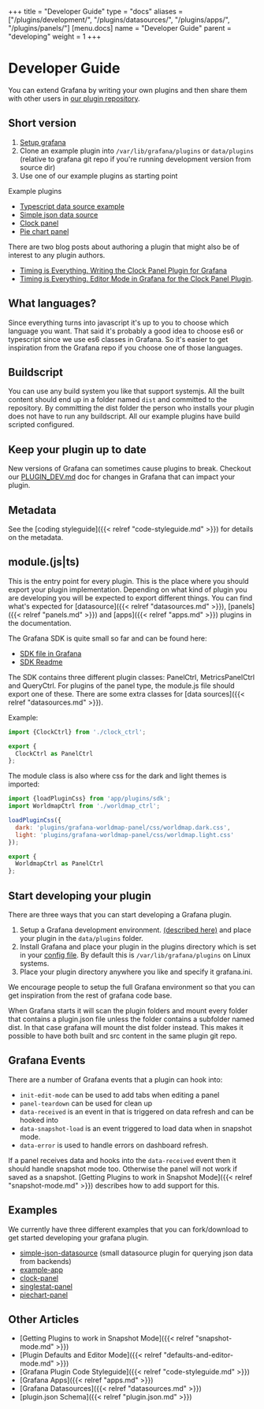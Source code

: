 +++
title = "Developer Guide"
type = "docs"
aliases = ["/plugins/development/", "/plugins/datasources/", "/plugins/apps/", "/plugins/panels/"]
[menu.docs]
name = "Developer Guide"
parent = "developing"
weight = 1
+++

# Developer Guide

You can extend Grafana by writing your own plugins and then share them with other users in [our plugin repository](https://grafana.com/plugins).

## Short version

1. [Setup grafana](http://docs.grafana.org/project/building_from_source/)
2. Clone an example plugin into ```/var/lib/grafana/plugins```  or `data/plugins` (relative to grafana git repo if you're running development version from source dir)
3. Use one of our example plugins as starting point

Example plugins

- [Typescript data source example](https://github.com/grafana/typescript-template-datasource)
- [Simple json data source](https://github.com/grafana/simple-json-datasource)
- [Clock panel](https://github.com/grafana/clock-panel)
- [Pie chart panel](https://github.com/grafana/piechart-panel)

There are two blog posts about authoring a plugin that might also be of interest to any plugin authors.

- [Timing is Everything. Writing the Clock Panel Plugin for Grafana](https://grafana.com/blog/2016/04/08/timing-is-everything.-writing-the-clock-panel-plugin-for-grafana-3.0/)
- [Timing is Everything. Editor Mode in Grafana for the Clock Panel Plugin](https://grafana.com/blog/2016/04/15/timing-is-everything.-editor-mode-in-grafana-3.0-for-the-clock-panel-plugin/).

## What languages?

Since everything turns into javascript it's up to you to choose which language you want. That said it's probably a good idea to choose es6 or typescript since
we use es6 classes in Grafana. So it's easier to get inspiration from the Grafana repo if you choose one of those languages.

## Buildscript

You can use any build system you like that support systemjs. All the built content should end up in a folder named ```dist``` and committed to the repository.
By committing the dist folder the person who installs your plugin does not have to run any buildscript.
All our example plugins have build scripted configured.

## Keep your plugin up to date

New versions of Grafana can sometimes cause plugins to break. Checkout our [PLUGIN_DEV.md](https://github.com/grafana/grafana/blob/master/PLUGIN_DEV.md) doc for changes in
Grafana that can impact your plugin.

## Metadata

See the [coding styleguide]({{< relref "code-styleguide.md" >}}) for details on the metadata.

## module.(js|ts)

This is the entry point for every plugin. This is the place where you should export
your plugin implementation. Depending on what kind of plugin you are developing you
will be expected to export different things. You can find what's expected for [datasource]({{< relref "datasources.md" >}}), [panels]({{< relref "panels.md" >}})
and [apps]({{< relref "apps.md" >}}) plugins in the documentation.

The Grafana SDK is quite small so far and can be found here:

- [SDK file in Grafana](https://github.com/grafana/grafana/blob/master/public/app/plugins/sdk.ts)
- [SDK Readme](https://github.com/grafana/grafana/blob/master/public/app/plugins/plugin_api.md)

The SDK contains three different plugin classes: PanelCtrl, MetricsPanelCtrl and QueryCtrl. For plugins of the panel type, the module.js file should export one of these. There are some extra classes for [data sources]({{< relref "datasources.md" >}}).

Example:

```javascript
import {ClockCtrl} from './clock_ctrl';

export {
  ClockCtrl as PanelCtrl
};
```

The module class is also where css for the dark and light themes is imported:

```javascript
import {loadPluginCss} from 'app/plugins/sdk';
import WorldmapCtrl from './worldmap_ctrl';

loadPluginCss({
  dark: 'plugins/grafana-worldmap-panel/css/worldmap.dark.css',
  light: 'plugins/grafana-worldmap-panel/css/worldmap.light.css'
});

export {
  WorldmapCtrl as PanelCtrl
};
```

## Start developing your plugin

There are three ways that you can start developing a Grafana plugin.

1. Setup a Grafana development environment. [(described here)](http://docs.grafana.org/project/building_from_source/) and place your plugin in the ```data/plugins``` folder.
2. Install Grafana and place your plugin in the plugins directory which is set in your [config file](/installation/configuration). By default this is `/var/lib/grafana/plugins` on Linux systems.
3. Place your plugin directory anywhere you like and specify it grafana.ini.

We encourage people to setup the full Grafana environment so that you can get inspiration from the rest of grafana code base.

When Grafana starts it will scan the plugin folders and mount every folder that contains a plugin.json file unless
the folder contains a subfolder named dist. In that case grafana will mount the dist folder instead.
This makes it possible to have both built and src content in the same plugin git repo.

## Grafana Events

There are a number of Grafana events that a plugin can hook into:

- `init-edit-mode` can be used to add tabs when editing a panel
- `panel-teardown` can be used for clean up
- `data-received` is an event in that is triggered on data refresh and can be hooked into
- `data-snapshot-load` is an event triggered to load data when in snapshot mode.
- `data-error` is used to handle errors on dashboard refresh.

If a panel receives data and hooks into the `data-received` event then it should handle snapshot mode too. Otherwise the panel will not work if saved as a snapshot. [Getting Plugins to work in Snapshot Mode]({{< relref "snapshot-mode.md" >}}) describes how to add support for this.

## Examples

We currently have three different examples that you can fork/download to get started developing your grafana plugin.

 - [simple-json-datasource](https://github.com/grafana/simple-json-datasource) (small datasource plugin for querying json data from backends)
 - [example-app](https://github.com/grafana/example-app)
 - [clock-panel](https://github.com/grafana/clock-panel)
 - [singlestat-panel](https://github.com/grafana/grafana/blob/master/public/app/plugins/panel/singlestat/module.ts)
 - [piechart-panel](https://github.com/grafana/piechart-panel)

## Other Articles

- [Getting Plugins to work in Snapshot Mode]({{< relref "snapshot-mode.md" >}})
- [Plugin Defaults and Editor Mode]({{< relref "defaults-and-editor-mode.md" >}})
- [Grafana Plugin Code Styleguide]({{< relref "code-styleguide.md" >}})
- [Grafana Apps]({{< relref "apps.md" >}})
- [Grafana Datasources]({{< relref "datasources.md" >}})
- [plugin.json Schema]({{< relref "plugin.json.md" >}})
